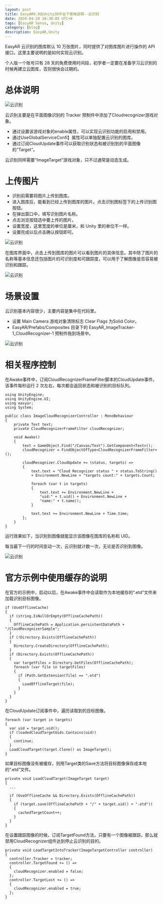 ```yaml
---
layout: post
title: EasyAR4.0在Unity3D平台下使用说明--云识别
date: 2020-04-28 10:30:05 UTC+8
tags: [EasyAR Sense, Unity]
category: [blog]
description: EasyAR,Unity
---
```


EasyAR 云识别的图库默认 10 万张图片，同时提供了对图库图片进行操作的 API 接口。这里主要说明的是如何实现云识别。

个人版一个账号只有 28 天的免费使用时间段，初学者一定要在准备学习云识别的时候再建立云图库，否则很快会过期的。

<!-- more -->

# 总体说明

![云识别](/images/2002-04-28-CloudRecognize-construct.jpg)

云识别主要是在平面图像识别的 Tracker 预制件中添加了Cloudrecognizer游戏对象。

- 通过设置该游戏对象的enable属性，可以实现云识别功能的启用和禁用。
- 通过UseGlobalServiceConfi】属性可以单独配置云识别的图库。
- 通过订阅CloudUpdate事件可以获取识别状态和被识别到的平面图像的“Target”。

云识别同样需要“ImageTarget”游戏对象，只不过通常是动态生成。

# 上传图片

- 识别前需要将图片上传到图库。
- 进入图库后，能看到已经上传到图库的图片。点击识别图标签下的上传识别图按钮。
- 在弹出窗口中，填写识别图片名称。
- 点击浏览按钮选中要上传的图片。
- 设置宽度，这里宽度的单位是厘米，和 Unity 里的单位不一样。
- 设置完成以后点击确认按钮即可。

![云识别](/images/2002-04-28-CloudRecognize-01.jpg)

在图库界面中，点击上传到图库的图片可以看到图片的具体信息。其中除了图片的名称等基本信息还包括图片的可识别度和可跟踪度，可以用于了解图像是否容易被识别和跟踪。

![云识别](/images/2002-04-28-CloudRecognize-02.jpg)

# 场景设置

云识别基本内容很少，主要内容是集中在代码里。

- 设置 Main Camera 游戏对象清除标志 Clear Flags 为Solid Color。
- EasyAR/Prefabs/Composites 目录下的 EasyAR_ImageTracker-1_CloudRecognizer-1 预制件拖到场景中。

![云识别](/images/2002-04-28-CloudRecognize-03.jpg)

# 相关程序控制

在Awake事件中，订阅CloudRecognizerFrameFilter脚本的CloudUpdate事件。该事件每秒运行 2 次左右，每次都会返回状态和被识别的目标队列。

```
using UnityEngine;
using UnityEngine.UI;
using easyar;
using System;

public class ImageCloudRecognizerController : MonoBehaviour
{
    private Text text;
    private CloudRecognizerFrameFilter cloudRecognizer;

    void Awake()
    {
        text = GameObject.Find("/Canvas/Text").GetComponent<Text>();
        cloudRecognizer = FindObjectOfType<CloudRecognizerFrameFilter>();

        cloudRecognizer.CloudUpdate += (status, targets) =>
        {
            text.text = "Cloud Recognizer status " + status.ToString()
            + Environment.NewLine + "targets count:" + targets.Count;

            foreach (var t in targets)
            {
                text.text += Environment.NewLine +
                "uid:" + t.uid() + Environment.NewLine +
                "name:" + t.name();
            }

            text.text += Environment.NewLine + Time.time;
        };
    }
}
```

运行效果如下，当识别到图像就能显示该图像在图库的名称和 UID。

每当最下一行的时间变动一次，云识别就计数一次，无论是否识别到图像。

![云识别](/images/2002-04-28-CloudRecognize-04.jpg)

# 官方示例中使用缓存的说明

在官方的示例中，启动以后，在Awake事件中会读取作为本地缓存的“.etd”文件来加载识别目标图像。

```
if (UseOfflineCache)
{
  if (string.IsNullOrEmpty(OfflineCachePath))
  {
    OfflineCachePath = Application.persistentDataPath + "/CloudRecognizerSample";
  }
  if (!Directory.Exists(OfflineCachePath))
  {
    Directory.CreateDirectory(OfflineCachePath);
  }
  if (Directory.Exists(OfflineCachePath))
  {
    var targetFiles = Directory.GetFiles(OfflineCachePath);
    foreach (var file in targetFiles)
    {
      if (Path.GetExtension(file) == ".etd")
      {
        LoadOfflineTarget(file);
      }
    }
  }
}
```

在CloudUpdate订阅事件中，遍历读取到的目标图像。

```
foreach (var target in targets)
{
  var uid = target.uid();
  if (loadedCloudTargetUids.Contains(uid))
  {
    continue;
  }
  LoadCloudTarget(target.Clone() as ImageTarget);
}
```

如果目标图像没有被缓存，则用Target类的Save方法将目标图像保存成本地的“.etd”文件。

```
private void LoadCloudTarget(ImageTarget target)
{
  ...

  if (UseOfflineCache && Directory.Exists(OfflineCachePath))
  {
    if (target.save(OfflineCachePath + "/" + target.uid() + ".etd"))
    {
      cachedTargetCount++;
    }
  }
}
```

在设置跟踪图像的时候，订阅TargetFound方法，只要有一个图像被跟踪，那么就禁用CloudRecognizer组件达到停止云识别的目的。

```
private void LoadTargetIntoTracker(ImageTargetController controller)
{
  controller.Tracker = tracker;
  controller.TargetFound += () =>
  {
    cloudRecognizer.enabled = false;
  };
  controller.TargetLost += () =>
  {
    cloudRecognizer.enabled = true;
  };
}
```